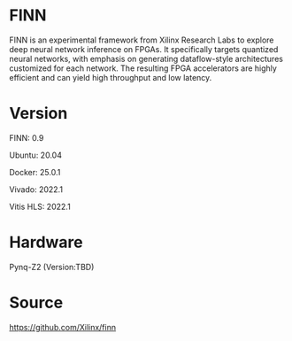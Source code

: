 # FINN

FINN is an experimental framework from Xilinx Research Labs to explore deep neural network inference on FPGAs. It specifically targets quantized neural networks, with emphasis on generating dataflow-style architectures customized for each network. The resulting FPGA accelerators are highly efficient and can yield high throughput and low latency. 

# Version

FINN: 0.9

Ubuntu: 20.04

Docker: 25.0.1

Vivado: 2022.1

Vitis HLS: 2022.1


# Hardware

Pynq-Z2 (Version:TBD)


# Source

https://github.com/Xilinx/finn

